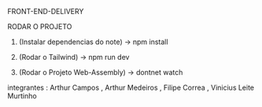 FRONT-END-DELIVERY

RODAR O PROJETO


1. (Instalar dependencias do note) -> 
npm install

2. (Rodar o Tailwind) ->
npm run dev

3. (Rodar o Projeto Web-Assembly) -> 
dontnet watch


integrantes : Arthur Campos , Arthur Medeiros , Filipe Correa , Vinicius Leite Murtinho
